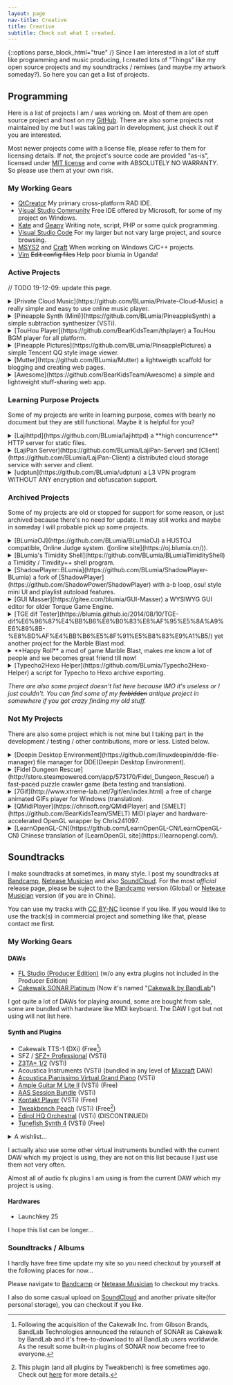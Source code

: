 ```yaml
---
layout: page
nav-title: Creative
title: Creative
subtitle: Check out what I created.
---
```

{::options parse_block_html="true" /}
Since I am interested in a lot of stuff like programming and music producing, I created lots of "Things" like my open source projects and my soundtracks / remixes (and maybe my artwork someday?). So here you can get a list of projects.

## Programming

Here is a list of projects I am / was working on. Most of them are open source project and host on my [GitHub](https://github.com/BLumia/). There are also some projects not maintained by me but I was taking part in development, just check it out if you are interested.

Most newer projects come with a license file, please refer to them for licensing details. If not, the project's source code are provided "as-is", licensed under [MIT license](https://opensource.org/licenses/MIT) and come with ABSOLUTELY NO WARRANTY. So please use them at your own risk. 

### My Working Gears

 - [QtCreator](https://www.qt.io/download-open-source/) My primary cross-platform RAD IDE.
 - [Visual Studio Community](https://www.visualstudio.com/vs/community/) Free IDE offered by Microsoft, for some of my project on Windows.
 - [Kate](https://kate-editor.org/get-it/) and [Geany](https://www.geany.org/) Writing note, script, PHP or some quick programming.
 - [Visual Studio Code](https://code.visualstudio.com/) For my larger but not vary large project, and source browsing.
 - [MSYS2](https://www.msys2.org/) and [Craft](https://community.kde.org/Craft) When working on Windows C/C++ projects.
 - [Vim](http://www.vim.org/) ~~Edit config files~~ Help poor blumia in Uganda!

### Active Projects

// TODO 19-12-09: update this page.

<details>
<summary markdown="span">[Private Cloud Music](https://github.com/BLumia/Private-Cloud-Music) a really simple and easy to use online music player.</summary>

Private Cloud Music, short for PCM. It's a really simple and easy to use online music player, designed for quick private music hosting and sharing.

The project contains a single PHP script to provide the PCM API (Actually there is also a [Go version](https://github.com/BLumia/CloudMusicGo)) and all you need to do is upload it and your music files.

[Jxpxxzj](https://github.com/jxpxxzj) also did a react version of PCM front-end, [check it out here](https://github.com/BearKidsTeam/private-music-react).

I also wrote an [Android client](https://github.com/BLumia/PCM-Droid) for support offline listening and multi-server switching, but since I'm new to android, that android app is just.. emm.. doesn't works like what I want.
</details>
<details>
<summary markdown="span">[Pineapple Synth (Mini)](https://github.com/BLumia/PineappleSynth) a simple subtraction synthesizer (VSTi).</summary>

This is a simple subtraction synthesizer, delivered as VSTi plugin for DAWs like Cakewalk SONAR, FL Studio and etc.

Since it's just a simple synthesizer, and the project need a redesign [for some reason](https://github.com/BLumia/PineappleSynth/issues/2). Future development may comes with another new repo(omit the "mini" word from the project name). But I don't have enough time to working on this, maybe someday..
</details>
<details>
<summary markdown="span">[TouHou Player](https://github.com/BearKidsTeam/thplayer) a TouHou BGM player for all platform.</summary>

Co-op project with [Chris241097](https://github.com/chirs241097) .

This is a TouHou BGM player for all platform, with directly support for Linux, tested under my laptop (running Arch linux and Windows 10) and chris' laptop (running Gentoo).

Thanks to [thpacth/thtk](https://github.com/thpatch/thtk/), this player support all majer version (>=th07) of TouHou game. And it's possible to run under Mac but I can't test it since I never have a Mac computer.
</details>
<details>
<summary markdown="span">[Pineapple Pictures](https://github.com/BLumia/PineapplePictures) a simple Tencent QQ style image viewer.</summary>

This is a very casual project for my personal use, and it just works under both Windows and [Archlinux](https://aur.archlinux.org/packages/pineapple-pictures-git/).

The reason of this project is just because the default image viewer under Windows cannot play gif animation and the UWP version of the new image viewer start so slow and it's too fat for me. Then when this project become usable, I found it also works fine under my Arch KDE desktop and feel it way more comfortable than using Gwenview.

Since this project is not for people other than me at all, I still list it here in case someone may like it.
</details>
<details>
<summary markdown="span">[Mutter](https://github.com/BLumia/Mutter) a lightweigth scaffold for blogging and creating web pages.</summary>

Mutter is a lightweight scaffold for blogging and creating web pages. It's free and open source, and it works on any hosts which provides a PHP enviroment like LAMP, WAMP, LNMP, etc.

Mutter is created for this site which you are visiting, and designed to be portable(so no composer, no extra plugin installation required) and hackable(means if you want to use it, you need to edit the source code to fit your need).
</details>
<details>
<summary markdown="span">[Awesome](https://github.com/BearKidsTeam/Awesome) a simple and lightweight stuff-sharing web app. </summary>

Awesome is a simple and lightweight stuff-sharing web app write in django.

The original purpose is create a site for easily stuff sharing, but it's still complex than I've ever thought. Maybe you can treat this as a half-archived project.
</details>

### Learning Purpose Projects

Some of my projects are write in learning purpose, comes with bearly no document but they are still functional. Maybe it is helpful for you?

<details>
<summary markdown="span">[Lajihttpd](https://github.com/BLumia/lajihttpd) a **high concurrence** HTTP server for static files.</summary>

This project's goal is write a **high concurrence** HTTP server for static files. Refer to the repo's README file for more details.
</details>
<details>
<summary markdown="span">[LajiPan Server](https://github.com/BLumia/LajiPan-Server) and [Client](https://github.com/BLumia/LajiPan-Client) a distributed cloud storage service with server and client.</summary>

This is a distributed cloud storage service (like dropbox, BaiduPCS, etc) with server and client. Server using a [GFS-like](https://en.wikipedia.org/wiki/Google_File_System) approach to implement a distributed file system, using [Moduo](https://github.com/chenshuo/muduo) for request handling. Client built with Qt.

Nearly no document(we got a [slide](https://blumia.github.io/LajiPan-Server/), but I don't think it's useful for you) and usage for this repo. I also almost forget how to use it. Dig into the source code if you really like.
</details>
<details>
<summary markdown="span">[udptun](https://github.com/BLumia/udptun) a L3 VPN program WITHOUT ANY encryption and obfuscation support.</summary>

This is actually a L3 Virtual Private Network program WITHOUT ANY encryption and obfuscation support.

There is a blog post(Chinese) for this repo. [See here](https://www.cnblogs.com/blumia/p/Make-a-simple-udp-tunnel-program.html).
</details>

### Archived Projects

Some of my projects are old or stopped for support for some reason, or just archived because there's no need for update. It may still works and maybe in someday I will probable pick up some projects.

<details>
<summary markdown="span">[BLumiaOJ](https://github.com/BLumia/BLumiaOJ) a HUSTOJ compatible, Online Judge system. ([online site](https://oj.blumia.cn/)).</summary>

This is a HUSTOJ compatible, Online Judge system's front-end. There is also an [online site](https://oj.blumia.cn/) for testing purpose.

Actually I was planning to write a judge core to make it become a fully functional Online Judge system, but for now I think it's not necessary to reinvent the wheel. So please use HUSTOJ's judge core or write your own, refer to the repo and check out the README file for more details.
</details>
<details>
<summary markdown="span">[BLumia's Timidity Shell](https://github.com/BLumia/BLumiaTimidityShell) a Timidity / Timidity++ shell program.</summary>

This is a Timidity / Timidity++ shell program. A simple GUI program for midi playback and batch midi->wav convert with timidity. The project started at about 4 years ago, quite old. I recently fixed some bug for my friend who want to use it, but since the codebase is ugly for now, I'm not going to continue develop this program.

If you are looking for a MIDI player with soundfont support, checkout [Chris241097/QMidiPlayer](https://github.com/chirs241097/QMidiPlayer), whick can run on both Linux and Windows.
</details>
<details>
<summary markdown="span">[ShadowPlayer::BLumia](https://github.com/BLumia/ShadowPlayer-BLumia) a fork of [ShadowPlayer](https://github.com/ShadowPower/ShadowPlayer) with a-b loop, osu! style mini UI and playlist autoload features.</summary>

It's a fork of [ShadowPlayer](https://github.com/ShadowPower/ShadowPlayer) by [ShadowPower](https://github.com/ShadowPower). With a-b loop, osu! style mini UI and playlist autoload features.

At that time I upload ShadowPlayer to GitHub, I didn't know how to use git, so I uploaded some compiled stuff inside the repo. Just ignore them is okay, I am a little bit lazy to do a clean up.

Fan fact: It is an archived project, but I am still using it under Windows till now! Maybe I am the only user since ShadowPower doesn't even use his version..
</details>
<details>
<summary markdown="span">[GUI Masser](https://gitee.com/blumia/GUI-Masser) a WYSIWYG GUI editor for older Torque Game Engine.</summary>

This is a WYSIWYG GUI editor for older Torque Game Engine(now it called Torque3D, I'm not going to link it here since GUI Masser may won't work with the new engine). The main purpose is write a GUI editor for the game Marble Blast to make modding easily. I and some of my friends were creating a mod named Happy Roll at that time.
</details>
<details>
<summary markdown="span">[TGE dif Tester](https://blumia.github.io/2014/08/10/TGE-dif%E6%96%87%E4%BB%B6%E8%B0%83%E8%AF%95%E5%8A%A9%E6%89%8B-%E8%BD%AF%E4%BB%B6%E5%8F%91%E5%B8%83%E9%A1%B5/) yet another project for the Marble Blast mod.</summary>

Yet another project for the Marble Blast mod. Source code... may upload someday.
</details>
<details>
<summary markdown="span">**Happy Roll** a mod of game Marble Blast, makes me know a lot of people and we becomes great friend till now!</summary>

A mod of the game Marble Blast.

For copyright reason I can't upload the game file here since it contains the original game's binary. And it ended with beta version with severial new gameplay modes, awesome levels and soundtracks.

We may release some of the content somedays, but not now. Also, if we comes up with a really great idea for making marble rolling game, this project may be picked up somedays, and comes with a brand new game, not a mod(to avoid copyright issue).

Thanks by the mod creating and another game Ballance, I knows a lot of people and we becomes great friend till now! In someway to say it changed my life!
</details>
<details>
<summary markdown="span">[Typecho2Hexo Helper](https://github.com/BLumia/Typecho2Hexo-Helper) a script for Typecho to Hexo archive exporting.</summary>

This is a helper script for people who wants to move his archives from Typecho to Hexo. I list this repo here because it's still very useful if you want to do that.

This script will save your archives with YAML [Front-matter](https://hexo.io/docs/front-matter.html) for hexo or other blogging engine like [Jekyll](https://jekyllrb.com/) or [Mutter](https://github.com/BLumia/Mutter)!
</details>

*There are also some project doesn't list here because IMO it's useless or I just couldn't. You can find some of my ~~forbidden~~ antique project in somewhere if you got crazy finding my old stuff.*

### Not My Projects

There are also some project which is not mine but I taking part in the development / testing / other contributions, more or less. Listed below.

<details>
<summary markdown="span">[Deepin Desktop Environment](https://github.com/linuxdeepin/dde-file-manager) file manager for DDE(Deepin Desktop Environment).</summary>

Deepin Desktop Environment, or DDE, is a linux desktop enviroment mainly designed for the distro [Deepin](https://distrowatch.com/table.php?distribution=deepin) (be aware, this linked to the distrowatch site). I used to take part in maintain DDE componments include DTK and some DDE apps like Deepin File Manager.

Actually I **was** an employee in Wuhan Deepin Technology Co.,Ltd. , and that's what I did mainly works on. I also managed to review and help merge some community patches from GitHub, but due to some internal reason, not all community patches can get merged into the main codebase...
</details>

<details>
<summary markdown="span">[Fidel Dungeon Rescue](http://store.steampowered.com/app/573170/Fidel_Dungeon_Rescue/) a fast-paced puzzle crawler game (beta testing and translation).</summary>

Fidel Dungeon Rescue is a fast-paced puzzle crawler game. I helped do beta testing and zh-CN translation.
</details>
<details>
<summary markdown="span">[7Gif](http://www.xtreme-lab.net/7gif/en/index.html) a free of charge animated GIFs player for Windows (translation).</summary>

7Gif is a free of charge, features filled, easy to use and multilanguage animated GIFs player for Windows. I helped do beta testing and zh-CN translation.
</details>
<details>
<summary markdown="span">[QMidiPlayer](https://chrisoft.org/QMidiPlayer) and [SMELT](https://github.com/BearKidsTeam/SMELT) MIDI player and hardware-accelerated OpenGL wrapper by Chris241097.</summary>

These project created by Chris241097 is quite awesome, ~~I did taking part in but just really a little work, few lines of code~~ (no longer true since my crappy code get removed during updates, but I'll still leave this project here since it's very good, and-). I write these project into this because I hope I can contribute to the project in upcoming future.
</details>
<details>
<summary markdown="span">[LearnOpenGL-CN](https://github.com/LearnOpenGL-CN/LearnOpenGL-CN) Chinese translation of [LearnOpenGL site](https://learnopengl.com/).</summary>

Chinese translation of [LearnOpenGL site](https://learnopengl.com/)

Since I am learning OpenGL before, I read the tutorial from here, and found some translation issue. To help more other people with better translation, I did join the translation group and do fix mistakes when I got free time.
</details>
 
## Soundtracks

I make soundtracks at sometimes, in many style. I post my soundtracks at [Bandcamp](https://blumia.bandcamp.com/), [Netease Musician](https://music.163.com/artist/album?id=12194546) and also [SoundCloud](https://soundcloud.com/blumia/tracks). For the most *official* release page, please be suject to the [Bandcamp](https://blumia.bandcamp.com/) version (Global) or [Netease Musician](https://music.163.com/artist/album?id=12194546) version (if you are in China).

You can use my tracks with [CC BY-NC](https://creativecommons.org/licenses/by-nc/3.0/) license if you like. If you would like to use the track(s) in commercial project and something like that, please contact me first.

### My Working Gears

#### DAWs

 - [FL Studio (Producer Edition)](https://www.image-line.com/flstudio/) (w/o any extra plugins not included in the Producer Edition)
 - [Cakewalk SONAR Platinum](http://www.cakewalk.com/Products/SONAR) (Now it's named "[Cakewalk by BandLab](https://cakewalk.bandlab.com/)")

I got quite a lot of DAWs for playing around, some are bought from sale, some are bundled with hardware like MIDI keyboard. The DAW I got but not using will not list here.
 
#### Synth and Plugins

 - Cakewalk TTS-1 (DXi) (Free[^1])
 - SFZ / [SFZ+ Professional](https://www.cakewalk.com/Products/sfz) (VSTi)
 - [Z3TA+ 1/2](https://www.cakewalk.com/products/z3ta/) (VSTi)
 - Acoustica Instruments (VSTi) (bundled in any level of [Mixcraft](https://www.acoustica.com/mixcrafths/) DAW)
 - [Acoustica Pianissimo Virtual Grand Piano](https://www.acoustica.com/pianissimo/) (VSTi)
 - [Ample Guitar M Lite II](http://www.amplesound.net/cn/pro-pd.asp?id=7) (VSTi) (Free)
 - [AAS Session Bundle](https://www.applied-acoustics.com/session-bundle/) (VSTi)
 - [Kontakt Player](https://www.native-instruments.com/en/products/komplete/samplers/kontakt-6-player/) (VSTi) (Free)
 - [Tweakbench Peach](https://www.tweakbench.com/vst-plugins/peach) (VSTi) (Free[^2])
 - [Edirol HQ Orchestral](https://www.roland.com/global/products/hq_orchestral/) (VSTi) (DISCONTINUED)
 - [Tunefish Synth 4](https://www.tunefish-synth.com/) (VSTi) (Free)

<details>
<summary markdown="span">A wishlist...</summary>
 - [KORG Collection 2 - M1](https://korg.shop/korg-collection-m1.html) (VSTi) (Known lowest price at $39.99)
 - [True Piano](http://www.truepianos.com/) (VSTi)
 - [Strum GS-2](https://www.applied-acoustics.com/strum-gs-2/) (VSTi)
 - [Roland Sound Canvas VA](https://www.roland.com/global/products/sound_canvas_va/) (VSTi)
</details>

I actually also use some other virtual instruments bundled with the current DAW which my project is using, they are not on this list because I just use them not very often.

Almost all of audio fx plugins I am using is from the current DAW which my project is using.

#### Hardwares

 - Launchkey 25

I hope this list can be longer...

### Soundtracks / Albums

I hardly have free time update my site so you need checkout by yourself at the following places for now...

Please navigate to [Bandcamp](https://blumia.bandcamp.com/) or [Netease Musician](https://music.163.com/artist/album?id=12194546) to checkout my tracks.

I also do some casual upload on [SoundCloud](https://soundcloud.com/blumia/tracks) and another private site(for personal storage), you can checkout if you like.

[^1]: Following the acquisition of the Cakewalk Inc. from Gibson Brands, BandLab Technologies announced the relaunch of SONAR as Cakewalk by BandLab and it's free-to-download to all BandLab users worldwide. As the result some built-in plugins of SONAR now become free to everyone.
[^2]: This plugin (and all plugins by Tweakbench) is free sometimes ago. Check out [here](https://web.archive.org/web/20170804143220/http://www.tweakbench.com:80/archives) for more details.
